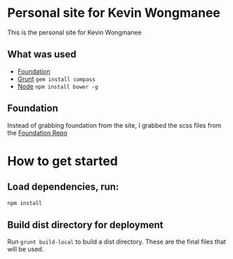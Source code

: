 # Personal site for Kevin Wongmanee

This is the personal site for Kevin Wongmanee

## What was used

  
  * [Foundation](http://foundation.zurb.com/)
  * [Grunt](http://gruntjs.com/) `gem install compass`
  * [Node](http://nodejs.org) `npm install bower -g`

## Foundation

Instead of grabbing foundation from the site, I grabbed the scss files from the [Foundation Repo](https://github.com/zurb/foundation/tree/master/scss)

# How to get started

## Load dependencies, run:

```bash
npm install
```

## Build dist directory for deployment

Run `grunt build-local` to build a dist directory. These are the final files that will be used. 

